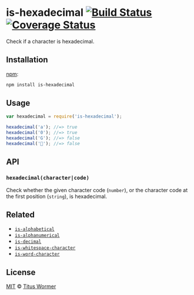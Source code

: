 # is-hexadecimal [![Build Status][travis-badge]][travis] [![Coverage Status][codecov-badge]][codecov]

Check if a character is hexadecimal.

## Installation

[npm][]:

```bash
npm install is-hexadecimal
```

## Usage

```javascript
var hexadecimal = require('is-hexadecimal');

hexadecimal('a'); //=> true
hexadecimal('0'); //=> true
hexadecimal('G'); //=> false
hexadecimal('💩'); //=> false
```

## API

### `hexadecimal(character|code)`

Check whether the given character code (`number`), or the character
code at the first position (`string`), is hexadecimal.

## Related

*   [`is-alphabetical`](https://github.com/wooorm/is-alphabetical)
*   [`is-alphanumerical`](https://github.com/wooorm/is-alphabetical)
*   [`is-decimal`](https://github.com/wooorm/is-decimal)
*   [`is-whitespace-character`](https://github.com/wooorm/is-whitespace-character)
*   [`is-word-character`](https://github.com/wooorm/is-word-character)

## License

[MIT][license] © [Titus Wormer][author]

<!-- Definitions -->

[travis-badge]: https://img.shields.io/travis/wooorm/is-hexadecimal.svg

[travis]: https://travis-ci.org/wooorm/is-hexadecimal

[codecov-badge]: https://img.shields.io/codecov/c/github/wooorm/is-hexadecimal.svg

[codecov]: https://codecov.io/github/wooorm/is-hexadecimal

[npm]: https://docs.npmjs.com/cli/install

[license]: LICENSE

[author]: http://wooorm.com
